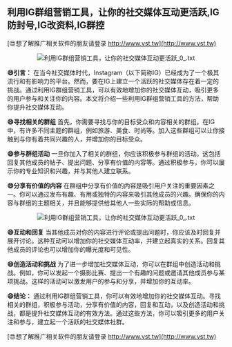 ## **利用IG群组营销工具，让你的社交媒体互动更活跃,IG防封号,IG改资料,IG群控**

[😍想了解推广相关软件的朋友请登录 http://www.vst.tw](http://www.vst.tw)

 <center><img src="https://vst.tw/MP4/tuiguang/png/1.png" alt="利用IG群组营销工具，让你的社交媒体互动更活跃_0_.txt"></center>

**😄引言：**
在当今社交媒体时代，Instagram（以下简称IG）已经成为了一个极其流行和有影响力的平台。然而，要在IG上建立一个活跃的社交媒体存在着一定的挑战。通过利用IG群组营销工具，可以有效地增加你的社交媒体互动，吸引更多的用户参与和关注你的内容。本文将介绍一些利用IG群组营销工具的方法，帮助你提升社交媒体互动。

**😄寻找相关的群组**
首先，你需要寻找与你的目标受众和内容相关的群组。在IG中，有许多不同主题的群组，例如旅游、美食、时尚等。加入这些群组可以让你接触到与你有着共同兴趣的人，并增加你的目标受众。

**😄参与群组活动**
一旦你加入了相关的群组，你应该积极参与群组的活动。这包括回复其他成员的帖子、提出问题、分享有价值的内容等。通过积极参与，你可以展示你的专业知识和兴趣，并与其他人建立联系。

**😄分享有价值的内容**
在群组中分享有价值的内容是吸引用户关注的重要因素之一。你可以通过发布有趣、有用或独特的内容来吸引其他成员的兴趣。确保你的内容与群组的主题相关，并且能够提供给其他人一些实际的帮助或信息。

 <center><img src="https://vst.tw/MP4/tuiguang/png/6.png" alt="利用IG群组营销工具，让你的社交媒体互动更活跃_0_.txt"></center>

**😄互动和回复**
当其他成员对你的内容进行评论或提出问题时，你应该及时回复并展开讨论。这种互动可以增加你的社交媒体互动率，并建立起真实的关系。回复其他成员的评论也可以增加你的曝光度和可见性。

**😄创造活动和挑战**
为了进一步增加社交媒体互动，你可以在群组中创造活动和挑战。例如，你可以发起一个摄影比赛、提出一个有趣的问题或邀请其他成员参与某项挑战。这样的活动可以激发用户的参与和分享，并增加你的互动率。

**😄结论：**
通过利用IG群组营销工具，你可以有效地增加你的社交媒体互动。寻找相关的群组，积极参与活动，分享有价值的内容，回复和互动，以及创造活动和挑战，都是提升社交媒体互动的有效方法。通过这些方法，你可以吸引更多的用户关注和参与，建立起一个活跃的社交媒体社群。

[😍想了解推广相关软件的朋友请登录 http://www.vst.tw](http://www.vst.tw)



